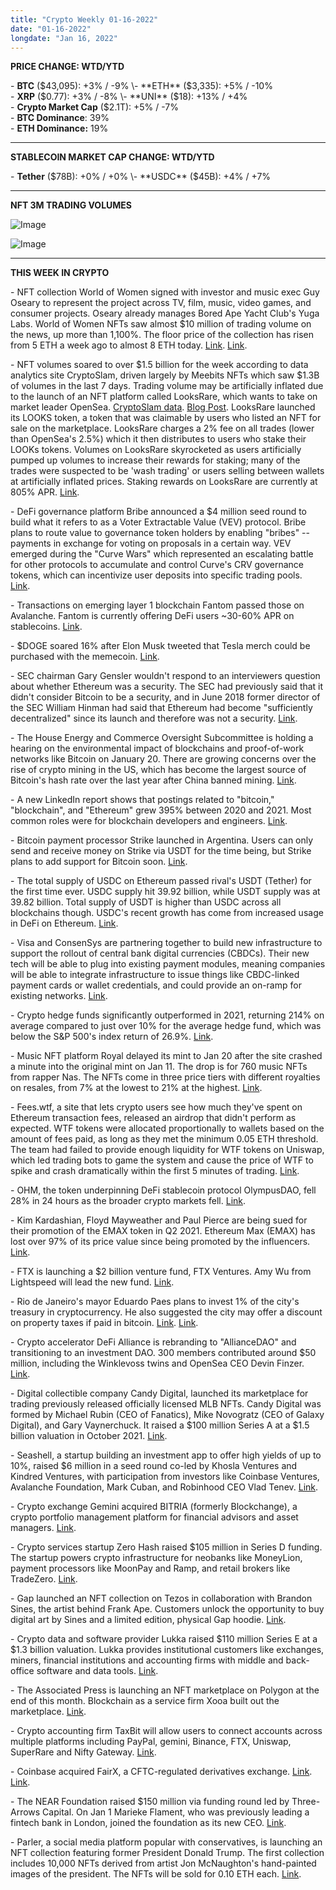```yaml
---
title: "Crypto Weekly 01-16-2022"
date: "01-16-2022"
longdate: "Jan 16, 2022"
---
```


**PRICE CHANGE: WTD/YTD**

\- **BTC** ($43,095): +3% / -9%  
\- **ETH** ($3,335): +5% / -10%  
\- **XRP** ($0.77): +3% / -8%  
\- **UNI** ($18): +13% / +4%  
\- **Crypto Market Cap** ($2.1T): +5% / -7%  
\- **BTC Dominance**: 39%  
\- **ETH Dominance:** 19%



---

**STABLECOIN MARKET CAP CHANGE: WTD/YTD**

\- **Tether** ($78B): +0% / +0%  
\- **USDC** ($45B): +4% / +7%



---

**NFT 3M TRADING VOLUMES**

![Image](/images/01-16-2022-1.png)



![Image](/images/01-16-2022-2.png)

---

**THIS WEEK IN CRYPTO**

\- NFT collection World of Women signed with investor and music exec Guy Oseary to represent the project across TV, film, music, video games, and consumer projects. Oseary already manages Bored Ape Yacht Club's Yuga Labs. World of Women NFTs saw almost $10 million of trading volume on the news, up more than 1,100%. The floor price of the collection has risen from 5 ETH a week ago to almost 8 ETH today. [Link](https://decrypt.co/90379/world-of-women-ethereum-nfts-surge-bored-apes-hollywood). [Link](https://www.rollingstone.com/culture/culture-news/world-of-women-nfts-reese-witherspoon-1283724/).   
  
\- NFT volumes soared to over $1.5 billion for the week according to data analytics site CryptoSlam, driven largely by Meebits NFTs which saw $1.3B of volumes in the last 7 days. Trading volume may be artificially inflated due to the launch of an NFT platform called LooksRare, which wants to take on market leader OpenSea. [CryptoSlam data](https://www.cryptoslam.io/meebits/sales/summary/?month=2022-01). [Blog Post](https://docs.looksrare.org/blog/launch-post). LooksRare launched its LOOKS token, a token that was claimable by users who listed an NFT for sale on the marketplace. LooksRare charges a 2% fee on all trades (lower than OpenSea's 2.5%) which it then distributes to users who stake their LOOKs tokens. Volumes on LooksRare skyrocketed as users artificially pumped up volumes to increase their rewards for staking; many of the trades were suspected to be 'wash trading' or users selling between wallets at artificially inflated prices. Staking rewards on LooksRare are currently at 805% APR. [Link](https://decrypt.co/90317/ethereum-nft-market-looksrare-wash-trading).   
  
\- DeFi governance platform Bribe announced a $4 million seed round to build what it refers to as a Voter Extractable Value (VEV) protocol. Bribe plans to route value to governance token holders by enabling "bribes" -- payments in exchange for voting on proposals in a certain way. VEV emerged during the "Curve Wars" which represented an escalating battle for other protocols to accumulate and control Curve's CRV governance tokens, which can incentivize user deposits into specific trading pools. [Link](https://www.coindesk.com/tech/2022/01/12/pay-to-play-governance-builds-steam-as-bribe-raises-4m/).   
  
\- Transactions on emerging layer 1 blockchain Fantom passed those on Avalanche. Fantom is currently offering DeFi users ~30-60% APR on stablecoins. [Link](https://www.coindesk.com/tech/2022/01/07/fantom-transactions-surge-ahead-of-avalanche-as-defi-prospects-heat-up/).   
  
\- $DOGE soared 16% after Elon Musk tweeted that Tesla merch could be purchased with the memecoin. [Link](https://decrypt.co/90435/dogecoin-climbs-tesla-begins-accepting-doge-merchandise).   
  
\- SEC chairman Gary Gensler wouldn't respond to an interviewers question about whether Ethereum was a security. The SEC had previously said that it didn't consider Bitcoin to be a security, and in June 2018 former director of the SEC William Hinman had said that Ethereum had become "sufficiently decentralized" since its launch and therefore was not a security. [Link](https://decrypt.co/90109/sec-chair-gensler-question-ethereum-security).   
  
\- The House Energy and Commerce Oversight Subcommittee is holding a hearing on the environmental impact of blockchains and proof-of-work networks like Bitcoin on January 20. There are growing concerns over the rise of crypto mining in the US, which has become the largest source of Bitcoin's hash rate over the last year after China banned mining. [Link](https://energycommerce.house.gov/committee-activity/hearings/hearing-on-cleaning-up-cryptocurrency-the-energy-impacts-of-blockchains).   
  
\- A new LinkedIn report shows that postings related to "bitcoin," "blockchain", and "Ethereum" grew 395% between 2020 and 2021. Most common roles were for blockchain developers and engineers. [Link](https://www.linkedin.com/posts/linkedin-news_theworkshift-economy-labormarket-activity-6887062336839016450-67iT/).   
  
\- Bitcoin payment processor Strike launched in Argentina. Users can only send and receive money on Strike via USDT for the time being, but Strike plans to add support for Bitcoin soon. [Link](https://www.coindesk.com/business/2022/01/14/strike-app-wont-support-bitcoin-in-argentina/).   
  
\- The total supply of USDC on Ethereum passed rival's USDT (Tether) for the first time ever. USDC supply hit 39.92 billion, while USDT supply was at 39.82 billion. Total supply of USDT is higher than USDC across all blockchains though. USDC's recent growth has come from increased usage in DeFi on Ethereum. [Link](https://www.theblockcrypto.com/post/130342/usdc-supply-on-ethereum-surpasses-usdt-first-time).   
  
\- Visa and ConsenSys are partnering together to build new infrastructure to support the rollout of central bank digital currencies (CBDCs). Their new tech will be able to plug into existing payment modules, meaning companies will be able to integrate infrastructure to issue things like CBDC-linked payment cards or wallet credentials, and could provide an on-ramp for existing networks. [Link](https://www.theblockcrypto.com/post/129932/visa-and-consensys-team-up-on-cbdc-tech).   
  
\- Crypto hedge funds significantly outperformed in 2021, returning 214% on average compared to just over 10% for the average hedge fund, which was below the S&P 500's index return of 26.9%. [Link](https://finance.yahoo.com/news/hedge-funds-end-challenging-2021-223617204.html).   
  
\- Music NFT platform Royal delayed its mint to Jan 20 after the site crashed a minute into the original mint on Jan 11. The drop is for 760 music NFTs from rapper Nas. The NFTs come in three price tiers with different royalties on resales, from 7% at the lowest to 21% at the highest. [Link](https://www.theblockcrypto.com/linked/130123/3lau-backed-platform-royal-crashes-during-first-music-nft-drop-mint-delayed).   
  
\- Fees.wtf, a site that lets crypto users see how much they've spent on Ethereum transaction fees, released an airdrop that didn't perform as expected. WTF tokens were allocated proportionally to wallets based on the amount of fees paid, as long as they met the minimum 0.05 ETH threshold. The team had failed to provide enough liquidity for WTF tokens on Uniswap, which led trading bots to game the system and cause the price of WTF to spike and crash dramatically within the first 5 minutes of trading. [Link](https://www.theblockcrypto.com/post/130350/a-look-at-the-fees-wtf-airdrop-and-what-went-wrong).   
  
\- OHM, the token underpinning DeFi stablecoin protocol OlympusDAO, fell 28% in 24 hours as the broader crypto markets fell. [Link](https://decrypt.co/90146/token-behind-defi-project-olympusdao-falls-crypto-crash).   
  
\- Kim Kardashian, Floyd Mayweather and Paul Pierce are being sued for their promotion of the EMAX token in Q2 2021. Ethereum Max (EMAX) has lost over 97% of its price value since being promoted by the influencers. [Link](https://decrypt.co/90110/kim-kardashian-floyd-mayweather-paul-pierce-sued-ethereum-max-promotion).   
  
\- FTX is launching a $2 billion venture fund, FTX Ventures. Amy Wu from Lightspeed will lead the new fund. [Link](https://decrypt.co/90409/ftx-launches-2-billion-web3-venture-fund-led-lightspeed-amy-wu).   
  
\- Rio de Janeiro's mayor Eduardo Paes plans to invest 1% of the city's treasury in cryptocurrency. He also suggested the city may offer a discount on property taxes if paid in bitcoin. [Link](https://oglobo.globo.com/economia/eduardo-paes-quer-aplicar-parte-do-tesouro-do-rio-em-criptomoeda-dar-desconto-para-iptu-pago-em-bitcoin-25353018). [Link](https://www.coindesk.com/podcasts/the-breakdown-with-nlw/rio-de-janeiro-is-giving-people-a-10-discount-to-pay-taxes-in-bitcoin/).   
  
\- Crypto accelerator DeFi Alliance is rebranding to "AllianceDAO" and transitioning to an investment DAO. 300 members contributed around $50 million, including the Winklevoss twins and OpenSea CEO Devin Finzer. [Link](https://www.defialliance.co/news/announcing-alliance-dao).   
  
\- Digital collectible company Candy Digital, launched its marketplace for trading previously released officially licensed MLB NFTs. Candy Digital was formed by Michael Rubin (CEO of Fanatics), Mike Novogratz (CEO of Galaxy Digital), and Gary Vaynerchuck. It raised a $100 million Series A at a $1.5 billion valuation in October 2021. [Link](https://www.theblockcrypto.com/post/130175/candy-digital-launches-marketplace-for-major-league-baseball-nfts).   
  
\- Seashell, a startup building an investment app to offer high yields of up to 10%, raised $6 million in a seed round co-led by Khosla Ventures and Kindred Ventures, with participation from investors like Coinbase Ventures, Avalanche Foundation, Mark Cuban, and Robinhood CEO Vlad Tenev. [Link](https://www.coindesk.com/business/2022/01/13/seashell-emerges-from-stealth-mode-with-inflation-resistant-high-yield-savings-accounts/).   
  
\- Crypto exchange Gemini acquired BITRIA (formerly Blockchange), a crypto portfolio management platform for financial advisors and asset managers. [Link](https://www.coindesk.com/business/2022/01/13/gemini-acquires-crypto-asset-management-platform-bitria-terms-undisclosed/).   
  
\- Crypto services startup Zero Hash raised $105 million in Series D funding. The startup powers crypto infrastructure for neobanks like MoneyLion, payment processors like MoonPay and Ramp, and retail brokers like TradeZero. [Link](https://www.coindesk.com/business/2022/01/12/zero-hash-raises-105m-to-expand-digital-assets-as-a-service/).    
  
\- Gap launched an NFT collection on Tezos in collaboration with Brandon Sines, the artist behind Frank Ape. Customers unlock the opportunity to buy digital art by Sines and a limited edition, physical Gap hoodie. [Link](https://www.theblockcrypto.com/post/130087/clothing-retailer-gap-launches-nft-collection-on-tezos).   
  
\- Crypto data and software provider Lukka raised $110 million Series E at a $1.3 billion valuation. Lukka provides institutional customers like exchanges, miners, financial institutions and accounting firms with middle and back-office software and data tools. [Link](https://www.coindesk.com/business/2022/01/14/blockchain-data-startup-lukka-reaches-13b-valuation/).   
  
\- The Associated Press is launching an NFT marketplace on Polygon at the end of this month. Blockchain as a service firm Xooa built out the marketplace. [Link](https://www.ap.org/press-releases/2022/ap-to-launch-nft-marketplace-built-by-xooa).   
  
\- Crypto accounting firm TaxBit will allow users to connect accounts across multiple platforms including PayPal, gemini, Binance, FTX, Uniswap, SuperRare and Nifty Gateway. [Link](https://www.theblockcrypto.com/linked/129865/taxbit-launches-network-in-collaboration-with-major-exchanges-and-dexs).  
  
\- Coinbase acquired FairX, a CFTC-regulated derivatives exchange. [Link](https://blog.coinbase.com/coinbases-path-to-creating-a-robust-and-regulated-crypto-derivatives-market-a1dc71577337). [Link](https://www.coindesk.com/business/2022/01/13/coinbase-tries-to-catch-up-to-foreign-based-rivals-with-move-into-derivatives/).   
  
\- The NEAR Foundation raised $150 million via funding round led by Three-Arrows Capital. On Jan 1 Marieke Flament, who was previously leading a fintech bank in London, joined the foundation as its new CEO. [Link](https://www.theblockcrypto.com/linked/130179/near-raises-150-million-as-it-looks-to-become-a-hub-of-web3-development).   
  
\- Parler, a social media platform popular with conservatives, is launching an NFT collection featuring former President Donald Trump. The first collection includes 10,000 NFTs derived from artist Jon McNaughton's hand-painted images of the president. The NFTs will be sold for 0.10 ETH each. [Link](https://www.coindesk.com/business/2022/01/14/parler-launches-trump-legacy-nft-collection/). 

